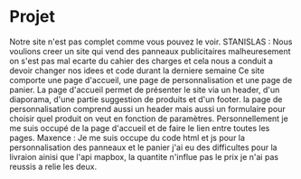 # Projet
Notre site n'est pas complet comme vous pouvez le voir.
STANISLAS :
Nous voulions creer un site qui vend des panneaux publicitaires malheuresement on s'est pas mal ecarte du cahier des charges et cela nous a conduit a devoir changer 
nos idees et code durant la derniere semaine
Ce site comporte une page d'accueil, une page de personnalisation et une page de panier.
La page d'accueil permet de présenter le site via un header, d'un diaporama, d'une partie suggestion de produits et d'un footer.
la page de personnalisation comprend aussi un header mais aussi un formulaire pour choisir quel produit on veut en fonction de paramètres.
Personnellement je me suis occupé de la page d'accueil et de faire le lien entre toutes les pages.
Maxence : Je me suis occupe du code html et js pour la personnalisation des panneaux et le panier 
j'ai eu des difficultes pour la livraion ainisi que l'api mapbox, la quantite n'influe pas le prix je n'ai pas reussis a relie les deux.
